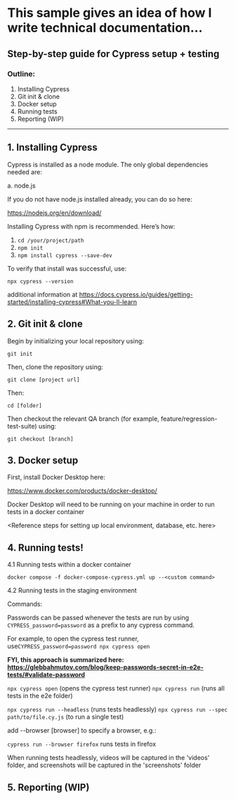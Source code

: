 # This sample gives an idea of how I write technical documentation...


## Step-by-step guide for Cypress setup + testing

### Outline: 
1. Installing Cypress
2. Git init & clone
3. Docker setup 
4. Running tests
5. Reporting (WIP)

-----------------------------------
## 1. Installing Cypress

Cypress is installed as a node module. The only global dependencies needed are: 

a. node.js

If you do not have node.js installed already, you can do so here: 

https://nodejs.org/en/download/

Installing Cypress with npm is recommended. Here’s how: 

1. `cd /your/project/path`
2. `npm init`
3. `npm install cypress --save-dev`

To verify that install was successful, use: 

`npx cypress --version`

additional information at https://docs.cypress.io/guides/getting-started/installing-cypress#What-you-ll-learn

## 2. Git init & clone

Begin by initializing your local repository using: 

`git init`

Then, clone the repository using:

`git clone [project url]`

Then: 

`cd [folder]`

Then checkout the relevant QA branch (for example, feature/regression-test-suite) using: 

`git checkout [branch]`

## 3. Docker setup

First, install Docker Desktop here: 

https://www.docker.com/products/docker-desktop/

Docker Desktop will need to be running on your machine in order to run tests in a docker container


<Reference steps for setting up local environment, database, etc. here>

## 4. Running tests!

4.1 Running tests within a docker container

`docker compose -f docker-compose-cypress.yml up --<custom command>`

4.2 Running tests in the staging environment 

Commands: 

Passwords can be passed whenever the tests are run by using `CYPRESS_password=password` as a prefix to any cypress command.

For example, to open the cypress test runner, use`CYPRESS_password=password npx cypress open` 

**FYI, this approach is summarized here: https://glebbahmutov.com/blog/keep-passwords-secret-in-e2e-tests/#validate-password**

`npx cypress open` (opens the cypress test runner)
`npx cypress run` (runs all tests in the e2e folder)

`npx cypress run --headless` (runs tests headlessly)
`npx cypress run --spec path/to/file.cy.js` (to run a single test) 

add --browser [browser] to specify a browser, e.g.:

`cypress run --browser firefox` runs tests in firefox

When running tests headlessly, videos will be captured in the 'videos' folder, and screenshots will be captured in the 'screenshots' folder 

## 5. Reporting (WIP)

